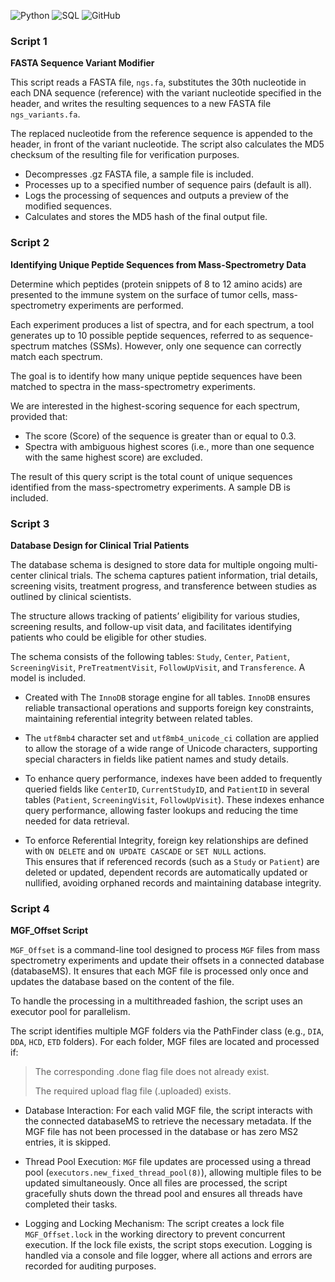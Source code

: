 ![Python](https://img.shields.io/badge/Python-3670A0?style=plastic&logo=python&logoColor=ffdd54) ![SQL](https://img.shields.io/badge/SQL-blue?style=plastic&logo=databricks&logoColor=white) ![GitHub](https://img.shields.io/github/license/Ramy-Badr-Ahmed/bioinformatics-misc-scripts?style=plastic)
### Script 1

**FASTA Sequence Variant Modifier**

This script reads a FASTA file, `ngs.fa`, substitutes the 30th nucleotide in each DNA sequence (reference) 
with the variant nucleotide specified in the header, and writes the resulting sequences to a new FASTA file
`ngs_variants.fa`.

The replaced nucleotide from the reference sequence is appended to the header, in front of the variant nucleotide. The script also calculates the MD5 checksum of the resulting file for verification purposes.

- Decompresses .gz FASTA file, a sample file is included.
- Processes up to a specified number of sequence pairs (default is all).
- Logs the processing of sequences and outputs a preview of the modified sequences.
- Calculates and stores the MD5 hash of the final output file.

### Script 2

**Identifying Unique Peptide Sequences from Mass-Spectrometry Data**

Determine which peptides (protein snippets of 8 to 12 amino acids) are presented to the immune system 
on the surface of tumor cells, mass-spectrometry experiments are performed.

Each experiment produces a list of spectra, and for each spectrum, a tool generates up to 10 possible peptide sequences,
referred to as sequence-spectrum matches (SSMs). However, only one sequence can correctly match each spectrum.

The goal is to identify how many unique peptide sequences have been matched to spectra in the mass-spectrometry experiments. 

We are interested in the highest-scoring sequence for each spectrum, provided that:

- The score (Score) of the sequence is greater than or equal to 0.3. 
- Spectra with ambiguous highest scores (i.e., more than one sequence with the same highest score) are excluded.

The result of this query script is the total count of unique sequences identified from the mass-spectrometry experiments. A sample DB is included.

### Script 3

**Database Design for Clinical Trial Patients**

The database schema is designed to store data for multiple ongoing multi-center clinical trials. 
The schema captures patient information, trial details, screening visits, treatment progress, 
and transference between studies as outlined by clinical scientists. 

The structure allows tracking of patients’ eligibility for various studies, screening results,
and follow-up visit data, and facilitates identifying patients who could be eligible for other studies.

The schema consists of the following tables: 
`Study`, `Center`, `Patient`, `ScreeningVisit`, `PreTreatmentVisit`, `FollowUpVisit`, and `Transference`. A model is included.

- Created with The `InnoDB` storage engine for all tables. 
  `InnoDB` ensures reliable transactional operations and supports foreign key constraints, maintaining referential integrity between related tables.

- The `utf8mb4` character set and `utf8mb4_unicode_ci` collation are applied to allow the storage of a wide range of Unicode characters, supporting special characters in fields like patient names and study details.

- To enhance query performance, indexes have been added to frequently queried fields like `CenterID`, `CurrentStudyID`, and `PatientID` in several tables (`Patient`, `ScreeningVisit`, `FollowUpVisit`). 
  These indexes enhance query performance, allowing faster lookups and reducing the time needed for data retrieval.

- To enforce Referential Integrity, foreign key relationships are defined with `ON DELETE` and `ON UPDATE CASCADE` or `SET NULL` actions.  
  This ensures that if referenced records (such as a `Study` or `Patient`) are deleted or updated, dependent records are automatically updated or nullified, avoiding orphaned records and maintaining database integrity.

### Script 4

**MGF_Offset Script**

`MGF_Offset` is a command-line tool designed to process `MGF` files from mass spectrometry experiments 
and update their offsets in a connected database (databaseMS). It ensures that each MGF file is processed only once and updates the database based on the content of the file. 

To handle the processing in a multithreaded fashion, the script uses an executor pool for parallelism.

The script identifies multiple MGF folders via the PathFinder class (e.g., `DIA`, `DDA`, `HCD`, `ETD` folders). For each folder, MGF files are located and processed if:

> The corresponding <basename>.done flag file does not already exist.
> 
> The required upload flag file (<basename>.uploaded) exists.

- Database Interaction:
For each valid MGF file, the script interacts with the connected databaseMS to retrieve the necessary metadata. If the MGF file has not been processed in the database or has zero MS2 entries, it is skipped.


- Thread Pool Execution:
`MGF` file updates are processed using a thread pool (`executors.new_fixed_thread_pool(8)`), allowing multiple files to be updated simultaneously. 
 Once all files are processed, the script gracefully shuts down the thread pool and ensures all threads have completed their tasks.


- Logging and Locking Mechanism:
The script creates a lock file `MGF_Offset.lock` in the working directory to prevent concurrent execution. 
If the lock file exists, the script stops execution. Logging is handled via a console and file logger, where all actions and errors are recorded for auditing purposes.
